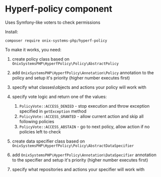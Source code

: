 # Hyperf-policy component

Uses Symfony-like voters to check permissions

Install:
```shell script
composer require onix-systems-php/hyperf-policy
```

To make it works, you need:
1. create policy class based on `OnixSystemsPHP\HyperfPolicy\Policy\AbstractPolicy`
2. add `OnixSystemsPHP\HyperfPolicy\Annotation\Policy` annotation to the policy and setup it's priority (higher number executes first)
3. specify what classes\objects and actions your policy will work with
4. specify vote logic and return one of the values:
   1. `PolicyVote::ACCESS_DENIED` - stop execution and throw exception specified in `getException` method
   2. `PolicyVote::ACCESS_GRANTED` - allow current action and skip all following policies
   3. `PolicyVote::ACCESS_ABSTAIN` - go to next policy, allow action if no policies left to check

1. create data specifier class based on `OnixSystemsPHP\HyperfPolicy\Policy\AbstractDataSpecifier`
2. add `OnixSystemsPHP\HyperfPolicy\Annotation\DataSpecifier` annotation to the specifier and setup it's priority (higher number executes first)
3. specify what repositories and actions your specifier will work with
